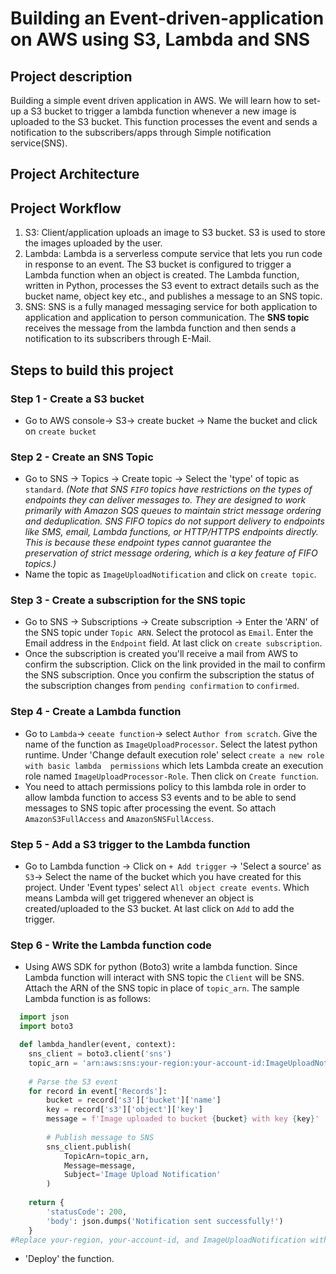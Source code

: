 # Building an Event-driven-application on AWS using S3, Lambda and SNS
## Project description
Building a simple event driven application in AWS. We will learn how to set-up a S3 bucket to trigger a lambda function whenever a new image is uploaded to the S3 bucket. This function processes the event and sends a notification to the subscribers/apps through Simple notification service(SNS).
## Project Architecture
## Project Workflow
1. S3: Client/application uploads an image to S3 bucket. S3 is used to store the images uploaded by the user.
2. Lambda: Lambda is a serverless compute service that lets you run code in response to an event. The S3 bucket is configured to trigger a Lambda function when an object is created. The Lambda function, written in Python, processes the S3 event to extract details such as the bucket name, object key etc., and publishes a message to an SNS topic.
3. SNS: SNS is a fully managed messaging service for both application to application and application to person communication.
   The **SNS topic** receives the message from the lambda function and then sends a notification to its subscribers through E-Mail.
## Steps to build this project
### Step 1 - Create a S3 bucket
* Go to AWS console-> S3-> create bucket -> Name the bucket and click on `create bucket`
### Step 2 - Create an SNS Topic
* Go to SNS -> Topics -> Create topic -> Select the 'type' of topic as `standard`.
  *(Note that SNS `FIFO` topics have restrictions on the types of endpoints they can deliver messages to. They are designed to work primarily with Amazon SQS queues to maintain strict message ordering and deduplication.
  SNS FIFO topics do not support delivery to endpoints like SMS, email, Lambda functions, or HTTP/HTTPS endpoints directly. This is because these endpoint types cannot guarantee the preservation of strict message ordering, which is a key feature of FIFO topics.)*
* Name the topic as `ImageUploadNotification` and click on `create topic`.
### Step 3 - Create a subscription for the SNS topic
* Go to SNS -> Subscriptions -> Create subscription -> Enter the 'ARN' of the SNS topic under `Topic ARN`. Select the 
  protocol as `Email`. Enter the Email address in the `Endpoint` field. At last click on `create subscription`.
* Once the subscription is created you'll receive a mail from AWS to confirm the subscription. Click on the link provided in
  the mail to confirm the SNS subscription. Once you confirm the subscription the status of the subscription changes from `pending confirmation` to `confirmed`.
### Step 4 - Create a Lambda function
* Go to `Lambda`-> `ceeate function`-> select `Author from scratch`. Give the name of the function as `ImageUploadProcessor`.
  Select the latest python runtime. Under 'Change default execution role' select `create a new role with basic lambda 
  permissions` which lets Lambda create an execution role named `ImageUploadProcessor-Role`. Then click on `Create function`.
* You need to attach permissions policy to this lambda role in order to allow lambda function to access S3 events and to be 
  able to send messages to SNS topic after processing the event. So attach `AmazonS3FullAccess` and `AmazonSNSFullAccess`.
### Step 5 - Add a S3 trigger to the Lambda function
* Go to Lambda function -> Click on `+ Add trigger` -> 'Select a source' as `S3`-> Select the name of the bucket which you
  have created for this project. Under 'Event types' select `All object create events`. Which means Lambda will get
  triggered whenever an object is created/uploaded to the S3 bucket. At last click on `Add` to add the trigger.
### Step 6 - Write the Lambda function code
* Using AWS SDK for python (Boto3) write a lambda function. Since Lambda function will interact with SNS topic the `Client` will be SNS. Attach the ARN of the SNS topic in place of `topic_arn`. The sample Lambda function is as follows:
```python
  import json
  import boto3

  def lambda_handler(event, context):
    sns_client = boto3.client('sns')
    topic_arn = 'arn:aws:sns:your-region:your-account-id:ImageUploadNotification'
    
    # Parse the S3 event
    for record in event['Records']:
        bucket = record['s3']['bucket']['name']
        key = record['s3']['object']['key']
        message = f'Image uploaded to bucket {bucket} with key {key}'
        
        # Publish message to SNS
        sns_client.publish(
            TopicArn=topic_arn,
            Message=message,
            Subject='Image Upload Notification'
        )
        
    return {
        'statusCode': 200,
        'body': json.dumps('Notification sent successfully!')
    }
#Replace your-region, your-account-id, and ImageUploadNotification with appropriate values from your SNS topic.
```
* 'Deploy' the function. 
  

